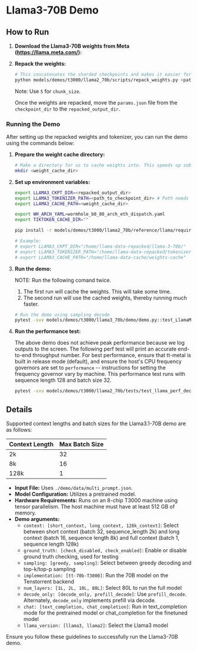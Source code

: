 # Llama3-70B Demo

## How to Run

1. **Download the Llama3-70B weights from Meta (https://llama.meta.com/):**

2. **Repack the weights:**
    ```bash
    # This concatenates the sharded checkpoints and makes it easier for us to load.
    python models/demos/t3000/llama2_70b/scripts/repack_weights.py <path_to_checkpoint_dir> <repacked_output_dir> <chunk_size>
    ```
    Note: Use `5` for `chunk_size`.

    Once the weights are repacked, move the `params.json` file from the `checkpoint_dir` to the `repacked_output_dir`.

### Running the Demo

After setting up the repacked weights and tokenizer, you can run the demo using the commands below:

1. **Prepare the weight cache directory:**
    ```bash
    # Make a directory for us to cache weights into. This speeds up subsequent runs.
    mkdir <weight_cache_dir>
    ```

2. **Set up environment variables:**
    ```bash
    export LLAMA3_CKPT_DIR=<repacked_output_dir>
    export LLAMA3_TOKENIZER_PATH=<path_to_checkpoint_dir> # Path needs to include the tokenizer.model file
    export LLAMA3_CACHE_PATH=<weight_cache_dir>

    export WH_ARCH_YAML=wormhole_b0_80_arch_eth_dispatch.yaml
    export TIKTOKEN_CACHE_DIR=""

    pip install -r models/demos/t3000/llama2_70b/reference/llama/requirements.txt

    # Example:
    # export LLAMA3_CKPT_DIR="/home/llama-data-repacked/llama-3-70b/"
    # export LLAMA3_TOKENIZER_PATH="/home/llama-data-repacked/tokenizer.model"
    # export LLAMA3_CACHE_PATH="/home/llama-data-cache/weights-cache"


    ```

3. **Run the demo:**

    NOTE: Run the following comand twice.
    1. The first run will cache the weights. This will take some time.
    2. The second run will use the cached weights, thereby running much faster.

    ```bash
    # Run the demo using sampling decode
    pytest -svv models/demos/t3000/llama3_70b/demo/demo.py::test_LlamaModel_demo[wormhole_b0-True-device_params0-short_context-check_disabled-sampling-tt-70b-T3000-80L-decode_only-trace_mode_on-text_completion-llama3]
    ```

4. **Run the performance test:**

    The above demo does not achieve peak performance because we log outputs to the screen. The following perf test will print an accurate end-to-end throughput number.
    For best performance, ensure that tt-metal is built in release mode (default), and ensure the host's CPU frequency governors are set to `performance` -- instructions for setting the frequency governor vary by machine.
    This performance test runs with sequence length 128 and batch size 32.
    ```bash
    pytest -svv models/demos/t3000/llama2_70b/tests/test_llama_perf_decode.py::test_Llama_perf_host[wormhole_b0-True-device_params0-gen128-llama3]
    ```

## Details

Supported context lengths and batch sizes for the Llama3.1-70B demo are as follows:

| Context Length | Max Batch Size |
|----------------|------------|
| 2k             | 32         |
| 8k             | 16         |
| 128k            | 1         |

- **Input File:** Uses `./demo/data/multi_prompt.json`.
- **Model Configuration:** Utilizes a pretrained model.
- **Hardware Requirements:** Runs on an 8-chip T3000 machine using tensor parallelism. The host machine must have at least 512 GB of memory.
- **Demo arguments:**
    - `context: [short_context, long_context, 128k_context]`: Select between short context (batch 32, sequence_length 2k) and long context (batch 16, sequence length 8k) and full context (batch 1, sequence length 128k)
    - `ground_truth: [check_disabled, check_enabled]`: Enable or disable ground truth checking, used for testing
    - `sampling: [greedy, sampling]`: Select between greedy decoding and top-k/top-p sampling
    - `implementation: [tt-70b-T3000]`: Run the 70B model on the Tenstorrent backend
    - `num_layers: [1L, 2L, 10L, 80L]`: Select 80L to run the full model
    - `decode_only: [decode_only, prefill_decode]`: Use `prefill_decode`. Alternately, `decode_only` implements prefill via decode.
    - `chat: [text_completion, chat_completion]`: Run in text_completion mode for the pretrained model or chat_completion for the finetuned model
    - `llama_version: [llama3, llama2]`: Select the Llama3 model

Ensure you follow these guidelines to successfully run the Llama3-70B demo.
